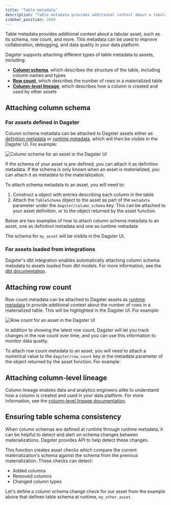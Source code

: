 ```yaml
---
title: "Table metadata"
description: "Table metadata provides additional context about a tabular asset, such as its schema, row count, and more, in order to improve collaboration, debugging, and data quality in your Dagster deployment."
sidebar_position: 3000
---
```


Table metadata provides additional context about a tabular asset, such as its schema, row count, and more. This metadata can be used to improve collaboration, debugging, and data quality in your data platform.

Dagster supports attaching different types of table metadata to assets, including:

- [**Column schema**](#attaching-column-schema), which describes the structure of the table, including column names and types
- [**Row count**](#attaching-row-count), which describes the number of rows in a materialized table
- [**Column-level lineage**](#attaching-column-level-lineage), which describes how a column is created and used by other assets

## Attaching column schema

### For assets defined in Dagster

Column schema metadata can be attached to Dagster assets either as [definition metadata](/guides/build/assets/metadata-and-tags#definition-time-metadata) or [runtime metadata](/guides/build/assets/metadata-and-tags#runtime-metadata), which will then be visible in the Dagster UI. For example:

![Column schema for an asset in the Dagster UI](/images/guides/build/assets/metadata-tags/metadata-table-schema.png)

If the schema of your asset is pre-defined, you can attach it as definition metadata. If the schema is only known when an asset is materialized, you can attach it as metadata to the materialization.

To attach schema metadata to an asset, you will need to:

1. Construct a <PyObject section="metadata" module="dagster" object="TableSchema"/> object with <PyObject section="metadata" module="dagster" object="TableColumn"  /> entries describing each column in the table
2. Attach the `TableSchema` object to the asset as part of the `metadata` parameter under the `dagster/column_schema` key. This can be attached to your asset definition, or to the <PyObject section="assets" module="dagster" object="MaterializeResult" /> object returned by the asset function.

Below are two examples of how to attach column schema metadata to an asset, one as definition metadata and one as runtime metadata:

<CodeExample path="docs_snippets/docs_snippets/concepts/metadata-tags/asset_column_schema.py" title="src/<project_name>/defs/assets.py" />

The schema for `my_asset` will be visible in the Dagster UI.

### For assets loaded from integrations

Dagster's dbt integration enables automatically attaching column schema metadata to assets loaded from dbt models. For more information, see the [dbt documentation](/integrations/libraries/dbt/reference#fetching-column-level-metadata).

## Attaching row count

Row count metadata can be attached to Dagster assets as [runtime metadata](index.md#runtime-metadata) to provide additional context about the number of rows in a materialized table. This will be highlighted in the Dagster UI. For example:

![Row count for an asset in the Dagster UI](/images/guides/build/assets/metadata-tags/metadata-row-count.png)

In addition to showing the latest row count, Dagster will let you track changes in the row count over time, and you can use this information to monitor data quality.

To attach row count metadata to an asset, you will need to attach a numerical value to the `dagster/row_count` key in the metadata parameter of the <PyObject section="assets" module="dagster" object="MaterializeResult" /> object returned by the asset function. For example:

<CodeExample path="docs_snippets/docs_snippets/concepts/metadata-tags/asset_row_count.py" title="src/<project_name>/defs/assets.py" />

## Attaching column-level lineage

Column lineage enables data and analytics engineers alike to understand how a column is created and used in your data platform. For more information, see the [column-level lineage documentation](/guides/build/assets/metadata-and-tags/column-level-lineage).

## Ensuring table schema consistency

When column schemas are defined at runtime through runtime metadata, it can be helpful to detect and alert on schema changes between materializations. Dagster provides <PyObject section="asset-checks" module="dagster" object="build_column_schema_change_checks"/> API to help detect these changes.

This function creates asset checks which compare the current materialization's schema against the schema from the previous materialization. These checks can detect:

- Added columns
- Removed columns
- Changed column types

Let's define a column schema change check for our asset from the example above that defines table schema at runtime, `my_other_asset`.

<CodeExample path="docs_snippets/docs_snippets/concepts/metadata-tags/schema_change_checks.py" startAfter="start_check" endBefore="end_check" title="src/<project_name>/defs/assets.py" />
